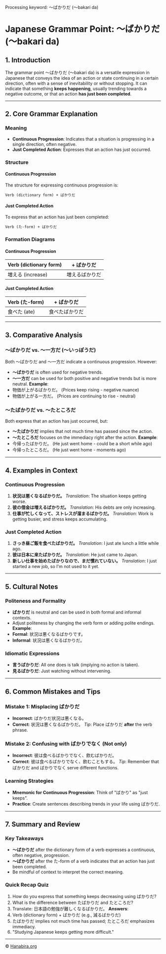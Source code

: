 Processing keyword: ～ばかりだ (〜bakari da)
# Japanese Grammar Point: ～ばかりだ (〜bakari da)

## 1. Introduction
The grammar point ～ばかりだ (〜bakari da) is a versatile expression in Japanese that conveys the idea of an action or state continuing in a certain direction, often with a sense of inevitability or without stopping. It can indicate that something **keeps happening**, usually trending towards a negative outcome, or that an action **has just been completed**.

---
## 2. Core Grammar Explanation
### Meaning
- **Continuous Progression**: Indicates that a situation is progressing in a single direction, often negative.
- **Just Completed Action**: Expresses that an action has just occurred.
### Structure
#### Continuous Progression
The structure for expressing continuous progression is:
```
Verb (dictionary form) + ばかりだ
```
#### Just Completed Action
To express that an action has just been completed:
```
Verb (た-form) + ばかりだ
```
### Formation Diagrams
#### Continuous Progression
| Verb (dictionary form) | + ばかりだ |
|------------------------|------------|
| 増える (increase)       | 増えるばかりだ |
#### Just Completed Action
| Verb (た-form)       | + ばかりだ |
|----------------------|------------|
| 食べた (ate)         | 食べたばかりだ |
---
## 3. Comparative Analysis
### ～ばかりだ vs. ～一方だ (〜いっぽうだ)
Both ～ばかりだ and ～一方だ indicate a continuous progression. However:
- **～ばかりだ** is often used for negative trends.
- **～一方だ** can be used for both positive and negative trends but is more neutral.
**Example**:
- 物価が上がるばかりだ。 (Prices keep rising - negative nuance)
- 物価が上がる一方だ。 (Prices are continuing to rise - neutral)
### ～たばかりだ vs. ～たところだ
Both express that an action has just occurred, but:
- **～たばかりだ** implies that not much time has passed since the action.
- **～たところだ** focuses on the immediacy right after the action.
**Example**:
- 今帰ったばかりだ。 (He just went home - could be a short while ago)
- 今帰ったところだ。 (He just went home - moments ago)
---
## 4. Examples in Context
### Continuous Progression
1. **状況は悪くなるばかりだ。**
   *Translation*: The situation keeps getting worse.
2. **彼の借金は増えるばかりだ。**
   *Translation*: His debts are only increasing.
3. **仕事が忙しくなって、ストレスが溜まるばかりだ。**
   *Translation*: Work is getting busier, and stress keeps accumulating.
### Just Completed Action
1. **さっき昼ご飯を食べたばかりだ。**
   *Translation*: I just ate lunch a little while ago.
2. **彼は日本に来たばかりだ。**
   *Translation*: He just came to Japan.
3. **新しい仕事を始めたばかりなので、まだ慣れていない。**
   *Translation*: I just started a new job, so I'm not used to it yet.
---
## 5. Cultural Notes
### Politeness and Formality
- **ばかりだ** is neutral and can be used in both formal and informal contexts.
- Adjust politeness by changing the verb form or adding polite endings.
**Example**:
- **Formal**: 状況は悪くなるばかりです。
- **Informal**: 状況は悪くなるばかりだ。
### Idiomatic Expressions
- **言うばかりだ**: All one does is talk (implying no action is taken).
- **見るばかりだ**: Just watching without intervening.
---
## 6. Common Mistakes and Tips
### Mistake 1: Misplacing ばかりだ
- **Incorrect**: ばかりだ状況は悪くなる。
- **Correct**: 状況は悪くなるばかりだ。
*Tip*: Place ばかりだ **after** the verb phrase.
### Mistake 2: Confusing with ばかりでなく (Not only)
- **Incorrect**: 彼は食べるばかりでなく、飲むばかりだ。
- **Correct**: 彼は食べるばかりでなく、飲むこともする。
*Tip*: Remember that ばかりだ and ばかりでなく serve different functions.
### Learning Strategies
- **Mnemonic for Continuous Progression**: Think of "ばかり" as "just keeps".
- **Practice**: Create sentences describing trends in your life using ばかりだ.
---
## 7. Summary and Review
### Key Takeaways
- **～ばかりだ** after the dictionary form of a verb expresses a continuous, often negative, progression.
- **～ばかりだ** after the た-form of a verb indicates that an action has just been completed.
- Be mindful of context to interpret the correct meaning.
### Quick Recap Quiz
1. How do you express that something keeps decreasing using ばかりだ?
2. What is the difference between たばかりだ and たところだ?
3. Translate: 日本語の勉強が難しくなるばかりだ。
**Answers**:
1. Verb (dictionary form) + ばかりだ (e.g., 減るばかりだ)
2. たばかりだ implies not much time has passed; たところだ emphasizes immediacy.
3. "Studying Japanese keeps getting more difficult."


---

© [Hanabira.org](https://hanabira.org)

